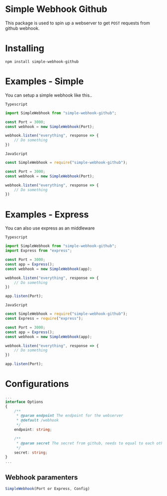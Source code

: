 # Simple Webhook Github
This package is used to spin up a webserver to get `POST` requests from github webhook.

# Installing
``npm install simple-webhook-github``

# Examples - Simple

You can setup a simple webhook like this..

`Typescript`
```ts
import SimpleWebhook from "simple-webhook-github";

const Port = 3000;
const webhook = new SimpleWebhook(Port);

webhook.listen("everything", response => {
    // Do something
})
```

`JavaScript`
```js
const SimpleWebhook = require("simple-webhook-github");

const Port = 3000;
const webhook = new SimpleWebhook(Port);

webhook.listen("everything", response => {
    // Do something
})
```

# Examples - Express

You can also use express as an middleware

`Typescript`
```ts
import SimpleWebhook from "simple-webhook-github";
import Express from "express";

const Port = 3000;
const app = Express();
const webhook = new SimpleWebhook(app);

webhook.listen("everything", response => {
    // Do something
})

app.listen(Port);
```

`JavaScript`
```js
const SimpleWebhook = require("simple-webhook-github");
const Express = require("express");

const Port = 3000;
const app = Express();
const webhook = new SimpleWebhook(app);

webhook.listen("everything", response => {
    // Do something
})

app.listen(Port);
```

# Configurations

```ts
...
interface Options 
{
    /**
     * @param endpoint The endpoint for the webserver
     * @default /webhook
     */
    endpoint: string;

    /**
     * @param secret The secret from github, needs to equal to each other
     */
    secret: string;
}
...
```

## Webhook paramenters
```ts
SimpleWebhook(Port or Express, Config)
```
